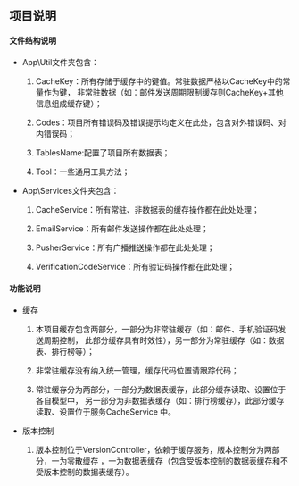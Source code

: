 ## 项目说明

#### 文件结构说明

- App\Util文件夹包含：

    1. CacheKey：所有存储于缓存中的键值。常驻数据严格以CacheKey中的常量作为键，
    非常驻数据（如：邮件发送周期限制缓存则CacheKey+其他信息组成缓存键）；
    
    2. Codes：项目所有错误码及错误提示均定义在此处，包含对外错误码、对内错误码；
    
    3. TablesName:配置了项目所有数据表；
    
    4. Tool：一些通用工具方法；
    
- App\Services文件夹包含：

    1. CacheService：所有常驻、非数据表的缓存操作都在此处处理；
    
    2. EmailService：所有邮件发送操作都在此处处理；
    
    3. PusherService：所有广播推送操作都在此处处理；
    
    4. VerificationCodeService：所有验证码操作都在此处理；


#### 功能说明

- 缓存
    1. 本项目缓存包含两部分，一部分为非常驻缓存（如：邮件、手机验证码发送周期控制，
    此部分缓存具有时效性），另一部分为常驻缓存（如：数据表、排行榜等）；
    
    2. 非常驻缓存没有纳入统一管理，缓存代码位置请跟踪代码；
    
    3. 常驻缓存分为两部分，一部分为数据表缓存，此部分缓存读取、设置位于各自模型中，
    另一部分为非数据表缓存（如：排行榜缓存），此部分缓存读取、设置位于服务CacheService
    中。
    
- 版本控制
    1. 版本控制位于VersionController，依赖于缓存服务，版本控制分为两部分，一为零散缓存
    ，一为数据表缓存（包含受版本控制的数据表缓存和不受版本控制的数据表缓存）。